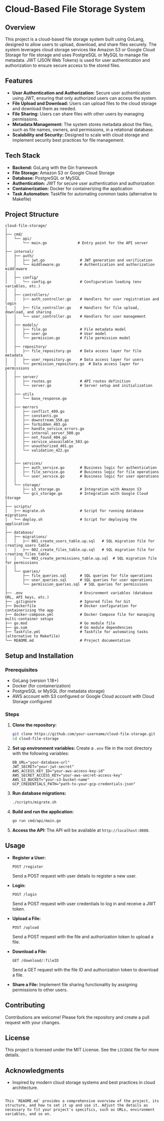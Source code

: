 # Cloud-Based File Storage System

## Overview

This project is a cloud-based file storage system built using GoLang, designed to allow users to upload, download, and share files securely. The system leverages cloud storage services like Amazon S3 or Google Cloud Storage for file storage and uses PostgreSQL or MySQL to manage file metadata. JWT (JSON Web Tokens) is used for user authentication and authorization to ensure secure access to the stored files.

## Features

- **User Authentication and Authorization:** Secure user authentication using JWT, ensuring that only authorized users can access the system.
- **File Upload and Download:** Users can upload files to the cloud storage and download them as needed.
- **File Sharing:** Users can share files with other users by managing permissions.
- **Metadata Management:** The system stores metadata about the files, such as file names, owners, and permissions, in a relational database.
- **Scalability and Security:** Designed to scale with cloud storage and implement security best practices for file management.

## Tech Stack

- **Backend:** GoLang with the Gin framework
- **File Storage:** Amazon S3 or Google Cloud Storage
- **Database:** PostgreSQL or MySQL
- **Authentication:** JWT for secure user authentication and authorization
- **Containerization:** Docker for containerizing the application
- **Task Automation:** Taskfile for automating common tasks (alternative to Makefile)

## Project Structure

```plaintext
cloud-file-storage/
│
├── cmd/
│   └── api/
│       └── main.go              # Entry point for the API server
│
├── internal/
│   ├── auth/
│   │   ├── jwt.go                # JWT generation and verification
│   │   └── middleware.go         # Authentication and authorization middleware
│   │
│   ├── config/
│   │   └── config.go             # Configuration loading (env variables, etc.)
│   │
│   ├── controllers/
│   │   ├── auth_controller.go    # Handlers for user registration and login
│   │   ├── file_controller.go    # Handlers for file upload, download, and sharing
│   │   └── user_controller.go    # Handlers for user management
│   │
│   ├── models/
│   │   ├── file.go               # File metadata model
│   │   ├── user.go               # User model
│   │   └── permission.go         # File permission model
│   │
│   ├── repository/
│   │   ├── file_repository.go    # Data access layer for file metadata
│   │   ├── user_repository.go    # Data access layer for users
│   │   └── permission_repository.go  # Data access layer for permissions
│   │
│   ├── server/
│   │   ├── routes.go             # API routes definition
│   │   └── server.go             # Server setup and initialization
│   │
│   ├── utils
│   │   └── base_response.go
│   │
│   ├── merrors
│   │   ├── conflict_409.go
│   │   ├── constants.go
│   │   ├── downstream_550.go
│   │   ├── forbidden_403.go
│   │   ├── handle_service_errors.go
│   │   ├── internal_server_500.go
│   │   ├── not_found_404.go
│   │   ├── service_unavailable_503.go
│   │   ├── unauthorized_401.go
│   │   └── validation_422.go
│   │
│   │
│   ├── services/
│   │   ├── auth_service.go       # Business logic for authentication
│   │   ├── file_service.go       # Business logic for file operations
│   │   └── user_service.go       # Business logic for user operations
│   │
│   └── storage/
│       ├── s3_storage.go         # Integration with Amazon S3
│       └── gcs_storage.go        # Integration with Google Cloud Storage
│
├── scripts/
│   ├── migrate.sh                # Script for running database migrations
│   └── deploy.sh                 # Script for deploying the application
│
├── database/
│   ├── migrations/
│   │   ├── 001_create_users_table.up.sql   # SQL migration file for creating users table
│   │   ├── 002_create_files_table.up.sql   # SQL migration file for creating files table
│   │   └── 003_create_permissions_table.up.sql  # SQL migration file for permissions
│   │
│   └── queries/
│       ├── file_queries.sql      # SQL queries for file operations
│       ├── user_queries.sql      # SQL queries for user operations
│       └── permission_queries.sql  # SQL queries for permissions
│
├── .env                          # Environment variables (database URL, API keys, etc.)
├── .gitignore                    # Ignored files for Git
├── Dockerfile                    # Docker configuration for containerizing the app
├── docker-compose.yml            # Docker Compose file for managing multi-container setups
├── go.mod                        # Go module file
├── go.sum                        # Go module dependencies
├── Taskfile.yml                  # Taskfile for automating tasks (alternative to Makefile)
└── README.md                     # Project documentation
```

## Setup and Installation

### Prerequisites

- GoLang (version 1.18+)
- Docker (for containerization)
- PostgreSQL or MySQL (for metadata storage)
- AWS account with S3 configured or Google Cloud account with Cloud Storage configured

### Steps

1. **Clone the repository:**
    ```bash
    git clone https://github.com/your-username/cloud-file-storage.git
    cd cloud-file-storage
    ```

2. **Set up environment variables:**
    Create a `.env` file in the root directory with the following variables:
    ```env
    DB_URL="your-database-url"
    JWT_SECRET="your-jwt-secret"
    AWS_ACCESS_KEY_ID="your-aws-access-key-id"
    AWS_SECRET_ACCESS_KEY="your-aws-secret-access-key"
    AWS_S3_BUCKET="your-s3-bucket-name"
    GCP_CREDENTIALS_PATH="path-to-your-gcp-credentials-json"
    ```

3. **Run database migrations:**
    ```bash
    ./scripts/migrate.sh
    ```

4. **Build and run the application:**
    ```bash
    go run cmd/api/main.go
    ```

5. **Access the API:**
    The API will be available at `http://localhost:8080`.

## Usage

- **Register a User:**
    ```http
    POST /register
    ```
    Send a POST request with user details to register a new user.

- **Login:**
    ```http
    POST /login
    ```
    Send a POST request with user credentials to log in and receive a JWT token.

- **Upload a File:**
    ```http
    POST /upload
    ```
    Send a POST request with the file and authorization token to upload a file.

- **Download a File:**
    ```http
    GET /download/:fileID
    ```
    Send a GET request with the file ID and authorization token to download a file.

- **Share a File:**
    Implement file sharing functionality by assigning permissions to other users.

## Contributing

Contributions are welcome! Please fork the repository and create a pull request with your changes.

## License

This project is licensed under the MIT License. See the `LICENSE` file for more details.

## Acknowledgments

- Inspired by modern cloud storage systems and best practices in cloud architecture.
```

This `README.md` provides a comprehensive overview of the project, its structure, and how to set it up and use it. Adjust the details as necessary to fit your project's specifics, such as URLs, environment variables, and so on.

